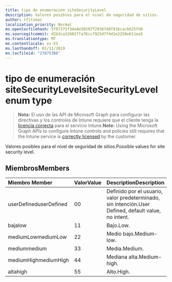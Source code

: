 ```yaml
---
title: tipo de enumeración siteSecurityLevel
description: Valores posibles para el nivel de seguridad de sitios.
author: tfitzmac
localization_priority: Normal
ms.openlocfilehash: 5f07375f34e8e50297f29367d8f81bcacb625fd0
ms.sourcegitcommit: d2b3ca32602ffa76cc7925d7f4d1e2258e611ea5
ms.translationtype: MT
ms.contentlocale: es-ES
ms.lasthandoff: 01/11/2019
ms.locfileid: "27875386"
---
```

# <a name="sitesecuritylevel-enum-type"></a><span data-ttu-id="ef8b0-103">tipo de enumeración siteSecurityLevel</span><span class="sxs-lookup"><span data-stu-id="ef8b0-103">siteSecurityLevel enum type</span></span>

> <span data-ttu-id="ef8b0-104">**Nota:** El uso de las API de Microsoft Graph para configurar las directivas y los controles de Intune requiere que el cliente tenga la [licencia correcta](https://go.microsoft.com/fwlink/?linkid=839381) para el servicio Intune.</span><span class="sxs-lookup"><span data-stu-id="ef8b0-104">**Note:** Using the Microsoft Graph APIs to configure Intune controls and policies still requires that the Intune service is [correctly licensed](https://go.microsoft.com/fwlink/?linkid=839381) by the customer.</span></span>

<span data-ttu-id="ef8b0-105">Valores posibles para el nivel de seguridad de sitios.</span><span class="sxs-lookup"><span data-stu-id="ef8b0-105">Possible values for site security level.</span></span>
## <a name="members"></a><span data-ttu-id="ef8b0-106">Miembros</span><span class="sxs-lookup"><span data-stu-id="ef8b0-106">Members</span></span>
|<span data-ttu-id="ef8b0-107">Miembro	</span><span class="sxs-lookup"><span data-stu-id="ef8b0-107">Member</span></span>|<span data-ttu-id="ef8b0-108">Valor</span><span class="sxs-lookup"><span data-stu-id="ef8b0-108">Value</span></span>|<span data-ttu-id="ef8b0-109">Description</span><span class="sxs-lookup"><span data-stu-id="ef8b0-109">Description</span></span>|
|:---|:---|:---|
|<span data-ttu-id="ef8b0-110">userDefined</span><span class="sxs-lookup"><span data-stu-id="ef8b0-110">userDefined</span></span>|<span data-ttu-id="ef8b0-111">0</span><span class="sxs-lookup"><span data-stu-id="ef8b0-111">0</span></span>|<span data-ttu-id="ef8b0-112">Definido por el usuario, valor predeterminado, sin intención.</span><span class="sxs-lookup"><span data-stu-id="ef8b0-112">User Defined, default value, no intent.</span></span>|
|<span data-ttu-id="ef8b0-113">baja</span><span class="sxs-lookup"><span data-stu-id="ef8b0-113">low</span></span>|<span data-ttu-id="ef8b0-114">1</span><span class="sxs-lookup"><span data-stu-id="ef8b0-114">1</span></span>|<span data-ttu-id="ef8b0-115">Bajo.</span><span class="sxs-lookup"><span data-stu-id="ef8b0-115">Low.</span></span>|
|<span data-ttu-id="ef8b0-116">mediumLow</span><span class="sxs-lookup"><span data-stu-id="ef8b0-116">mediumLow</span></span>|<span data-ttu-id="ef8b0-117">2</span><span class="sxs-lookup"><span data-stu-id="ef8b0-117">2</span></span>|<span data-ttu-id="ef8b0-118">Medio bajo.</span><span class="sxs-lookup"><span data-stu-id="ef8b0-118">Medium-low.</span></span>|
|<span data-ttu-id="ef8b0-119">medium</span><span class="sxs-lookup"><span data-stu-id="ef8b0-119">medium</span></span>|<span data-ttu-id="ef8b0-120">3</span><span class="sxs-lookup"><span data-stu-id="ef8b0-120">3</span></span>|<span data-ttu-id="ef8b0-121">Media.</span><span class="sxs-lookup"><span data-stu-id="ef8b0-121">Medium.</span></span>|
|<span data-ttu-id="ef8b0-122">mediumHigh</span><span class="sxs-lookup"><span data-stu-id="ef8b0-122">mediumHigh</span></span>|<span data-ttu-id="ef8b0-123">4</span><span class="sxs-lookup"><span data-stu-id="ef8b0-123">4</span></span>|<span data-ttu-id="ef8b0-124">Mediana alta.</span><span class="sxs-lookup"><span data-stu-id="ef8b0-124">Medium-high.</span></span>|
|<span data-ttu-id="ef8b0-125">alta</span><span class="sxs-lookup"><span data-stu-id="ef8b0-125">high</span></span>|<span data-ttu-id="ef8b0-126">5</span><span class="sxs-lookup"><span data-stu-id="ef8b0-126">5</span></span>|<span data-ttu-id="ef8b0-127">Alto.</span><span class="sxs-lookup"><span data-stu-id="ef8b0-127">High.</span></span>|



